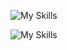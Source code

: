 <!---
Sssprt/Sssprt is a ✨ special ✨ repository because its `README.md` (this file) appears on your GitHub profile.
You can click the Preview link to take a look at your changes.
--->
<!---
💻 Род деятельности: Not Found<br>
📱 Контакты: <br>
- Not Found

⚙️ Стек: <br>
💡 Интересный факт: Не знаю какой.

![My Skills](https://skillicons.dev/icons?i=&perline=3)
--->

![My Skills](https://skillicons.dev/icons?i=python,linux,github)

![My Skills](https://skillicons.dev/icons?i=figma)

<!---[![Discord-contact](https://skillicons.dev/icons?i=discord)](https://discord.gg/G666x95G)--->

